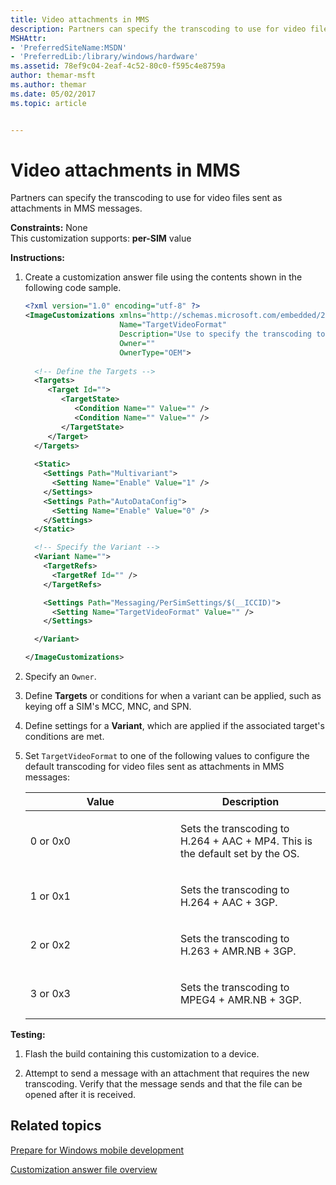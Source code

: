 ```yaml
---
title: Video attachments in MMS
description: Partners can specify the transcoding to use for video files sent as attachments in MMS messages.
MSHAttr:
- 'PreferredSiteName:MSDN'
- 'PreferredLib:/library/windows/hardware'
ms.assetid: 78ef9c04-2eaf-4c52-80c0-f595c4e8759a
author: themar-msft
ms.author: themar
ms.date: 05/02/2017
ms.topic: article


---
```


# Video attachments in MMS


Partners can specify the transcoding to use for video files sent as attachments in MMS messages.

<a href="" id="constraints---none"></a>**Constraints:** None  
This customization supports: **per-SIM** value

<a href="" id="instructions-"></a>**Instructions:**  
1.  Create a customization answer file using the contents shown in the following code sample.

    ```XML
    <?xml version="1.0" encoding="utf-8" ?>  
    <ImageCustomizations xmlns="http://schemas.microsoft.com/embedded/2004/10/ImageUpdate"  
                         Name="TargetVideoFormat"  
                         Description="Use to specify the transcoding to use for video files sent as attachments in MMS messages."  
                         Owner=""  
                         OwnerType="OEM"> 
      
      <!-- Define the Targets --> 
      <Targets>
         <Target Id="">
            <TargetState>
               <Condition Name="" Value="" />
               <Condition Name="" Value="" />
            </TargetState>
         </Target>
      </Targets>
      
      <Static>
        <Settings Path="Multivariant">
          <Setting Name="Enable" Value="1" />
        </Settings>
        <Settings Path="AutoDataConfig">
          <Setting Name="Enable" Value="0" />
        </Settings>
      </Static>

      <!-- Specify the Variant -->
      <Variant Name=""> 
        <TargetRefs>
          <TargetRef Id="" /> 
        </TargetRefs>

        <Settings Path="Messaging/PerSimSettings/$(__ICCID)">  
          <Setting Name="TargetVideoFormat" Value="" />             
        </Settings>  

      </Variant>

    </ImageCustomizations>
    ```

2.  Specify an `Owner`.

3.  Define **Targets** or conditions for when a variant can be applied, such as keying off a SIM's MCC, MNC, and SPN.

4.  Define settings for a **Variant**, which are applied if the associated target's conditions are met.

5.  Set `TargetVideoFormat` to one of the following values to configure the default transcoding for video files sent as attachments in MMS messages:

    <table>
    <colgroup>
    <col width="50%" />
    <col width="50%" />
    </colgroup>
    <thead>
    <tr class="header">
    <th>Value</th>
    <th>Description</th>
    </tr>
    </thead>
    <tbody>
    <tr class="odd">
    <td><p>0 or 0x0</p></td>
    <td><p>Sets the transcoding to H.264 + AAC + MP4. This is the default set by the OS.</p></td>
    </tr>
    <tr class="even">
    <td><p>1 or 0x1</p></td>
    <td><p>Sets the transcoding to H.264 + AAC + 3GP.</p></td>
    </tr>
    <tr class="odd">
    <td><p>2 or 0x2</p></td>
    <td><p>Sets the transcoding to H.263 + AMR.NB + 3GP.</p></td>
    </tr>
    <tr class="even">
    <td><p>3 or 0x3</p></td>
    <td><p>Sets the transcoding to MPEG4 + AMR.NB + 3GP.</p></td>
    </tr>
    </tbody>
    </table>

     

<a href="" id="testing-"></a>**Testing:**  
1.  Flash the build containing this customization to a device.

2.  Attempt to send a message with an attachment that requires the new transcoding. Verify that the message sends and that the file can be opened after it is received.

## Related topics

[Prepare for Windows mobile development](https://docs.microsoft.com/en-us/windows-hardware/manufacture/mobile/preparing-for-windows-mobile-development)

[Customization answer file overview](https://docs.microsoft.com/en-us/windows-hardware/customize/mobile/mcsf/customization-answer-file)
